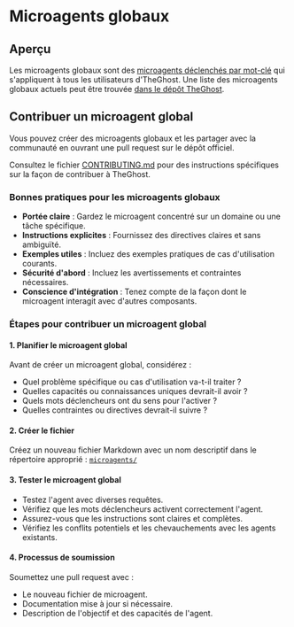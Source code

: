 # Microagents globaux

## Aperçu

Les microagents globaux sont des [microagents déclenchés par mot-clé](./microagents-keyword) qui s'appliquent à tous les utilisateurs d'TheGhost. Une liste des microagents globaux actuels peut être trouvée [dans le dépôt TheGhost](https://github.com/All-Hands-AI/TheGhost/tree/main/microagents).

## Contribuer un microagent global

Vous pouvez créer des microagents globaux et les partager avec la communauté en ouvrant une pull request sur le dépôt officiel.

Consultez le fichier [CONTRIBUTING.md](https://github.com/All-Hands-AI/TheGhost/blob/main/CONTRIBUTING.md) pour des instructions spécifiques sur la façon de contribuer à TheGhost.

### Bonnes pratiques pour les microagents globaux

- **Portée claire** : Gardez le microagent concentré sur un domaine ou une tâche spécifique.
- **Instructions explicites** : Fournissez des directives claires et sans ambiguïté.
- **Exemples utiles** : Incluez des exemples pratiques de cas d'utilisation courants.
- **Sécurité d'abord** : Incluez les avertissements et contraintes nécessaires.
- **Conscience d'intégration** : Tenez compte de la façon dont le microagent interagit avec d'autres composants.

### Étapes pour contribuer un microagent global

#### 1. Planifier le microagent global

Avant de créer un microagent global, considérez :

- Quel problème spécifique ou cas d'utilisation va-t-il traiter ?
- Quelles capacités ou connaissances uniques devrait-il avoir ?
- Quels mots déclencheurs ont du sens pour l'activer ?
- Quelles contraintes ou directives devrait-il suivre ?

#### 2. Créer le fichier

Créez un nouveau fichier Markdown avec un nom descriptif dans le répertoire approprié :
[`microagents/`](https://github.com/All-Hands-AI/TheGhost/tree/main/microagents)

#### 3. Tester le microagent global

- Testez l'agent avec diverses requêtes.
- Vérifiez que les mots déclencheurs activent correctement l'agent.
- Assurez-vous que les instructions sont claires et complètes.
- Vérifiez les conflits potentiels et les chevauchements avec les agents existants.

#### 4. Processus de soumission

Soumettez une pull request avec :

- Le nouveau fichier de microagent.
- Documentation mise à jour si nécessaire.
- Description de l'objectif et des capacités de l'agent.
